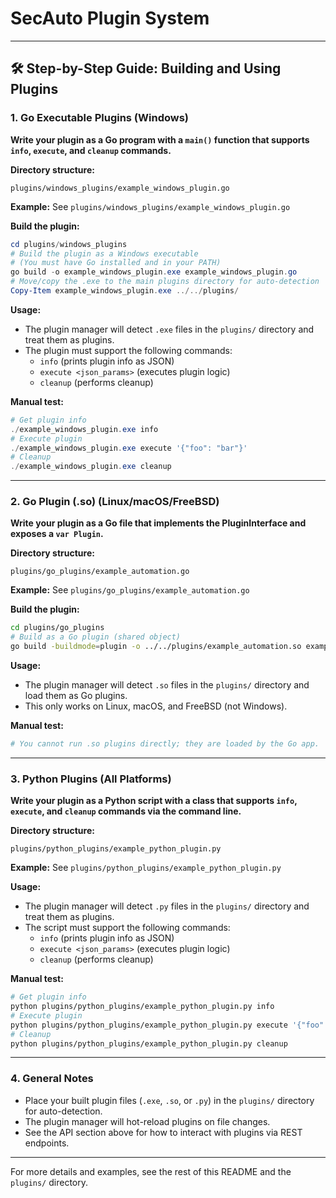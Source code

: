 # SecAuto Plugin System

---

## 🛠️ Step-by-Step Guide: Building and Using Plugins

### 1. Go Executable Plugins (Windows)

**Write your plugin as a Go program with a `main()` function that supports `info`, `execute`, and `cleanup` commands.**

**Directory structure:**
```
plugins/windows_plugins/example_windows_plugin.go
```

**Example:** See `plugins/windows_plugins/example_windows_plugin.go`

**Build the plugin:**
```powershell
cd plugins/windows_plugins
# Build the plugin as a Windows executable
# (You must have Go installed and in your PATH)
go build -o example_windows_plugin.exe example_windows_plugin.go
# Move/copy the .exe to the main plugins directory for auto-detection
Copy-Item example_windows_plugin.exe ../../plugins/
```

**Usage:**
- The plugin manager will detect `.exe` files in the `plugins/` directory and treat them as plugins.
- The plugin must support the following commands:
  - `info` (prints plugin info as JSON)
  - `execute <json_params>` (executes plugin logic)
  - `cleanup` (performs cleanup)

**Manual test:**
```powershell
# Get plugin info
./example_windows_plugin.exe info
# Execute plugin
./example_windows_plugin.exe execute '{"foo": "bar"}'
# Cleanup
./example_windows_plugin.exe cleanup
```

---

### 2. Go Plugin (.so) (Linux/macOS/FreeBSD)

**Write your plugin as a Go file that implements the PluginInterface and exposes a `var Plugin`.**

**Directory structure:**
```
plugins/go_plugins/example_automation.go
```

**Example:** See `plugins/go_plugins/example_automation.go`

**Build the plugin:**
```bash
cd plugins/go_plugins
# Build as a Go plugin (shared object)
go build -buildmode=plugin -o ../../plugins/example_automation.so example_automation.go
```

**Usage:**
- The plugin manager will detect `.so` files in the `plugins/` directory and load them as Go plugins.
- This only works on Linux, macOS, and FreeBSD (not Windows).

**Manual test:**
```bash
# You cannot run .so plugins directly; they are loaded by the Go app.
```

---

### 3. Python Plugins (All Platforms)

**Write your plugin as a Python script with a class that supports `info`, `execute`, and `cleanup` commands via the command line.**

**Directory structure:**
```
plugins/python_plugins/example_python_plugin.py
```

**Example:** See `plugins/python_plugins/example_python_plugin.py`

**Usage:**
- The plugin manager will detect `.py` files in the `plugins/` directory and treat them as plugins.
- The script must support the following commands:
  - `info` (prints plugin info as JSON)
  - `execute <json_params>` (executes plugin logic)
  - `cleanup` (performs cleanup)

**Manual test:**
```bash
# Get plugin info
python plugins/python_plugins/example_python_plugin.py info
# Execute plugin
python plugins/python_plugins/example_python_plugin.py execute '{"foo": "bar"}'
# Cleanup
python plugins/python_plugins/example_python_plugin.py cleanup
```

---

### 4. General Notes
- Place your built plugin files (`.exe`, `.so`, or `.py`) in the `plugins/` directory for auto-detection.
- The plugin manager will hot-reload plugins on file changes.
- See the API section above for how to interact with plugins via REST endpoints.

---

For more details and examples, see the rest of this README and the `plugins/` directory. 